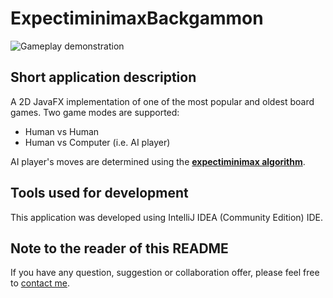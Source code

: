 # ExpectiminimaxBackgammon

![Gameplay demonstration](demo/gameplay.gif)

## Short application description

A 2D JavaFX implementation of one of the most popular and oldest board games.
Two game modes are supported:
* Human vs Human
* Human vs Computer (i.e. AI player)

AI player's moves are determined using the [**expectiminimax algorithm**](https://en.wikipedia.org/wiki/Expectiminimax?oldformat=true).

## Tools used for development

This application was developed using IntelliJ IDEA (Community Edition) IDE.

## Note to the reader of this README

If you have any question, suggestion or collaboration offer, please feel free to [contact me](mailto:danijel.askov@gmail.com).